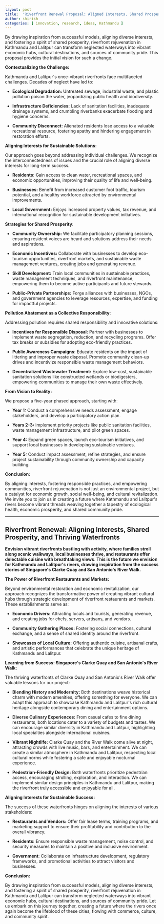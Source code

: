 ```yaml
---
layout: post
title:  "Riverfront Renewal Proposal: Aligned Interests, Shared Prosperity"
author: shirish
categories: [ innovation, research, ideas, Kathmandu ]
---
```


By drawing inspiration from successful models, aligning diverse interests, and fostering a spirit of shared prosperity, riverfront rejuvenation in Kathmandu and Lalitpur can transform neglected waterways into vibrant economic hubs, cultural destinations, and sources of community pride. This proposal provides the initial vision for such a change.

**Contextualizing the Challenge:**

Kathmandu and Lalitpur's once-vibrant riverfronts face multifaceted challenges. Decades of neglect have led to:

-   **Ecological Degradation:** Untreated sewage, industrial waste, and plastic pollution poison the water, jeopardizing public health and biodiversity.

-   **Infrastructure Deficiencies:** Lack of sanitation facilities, inadequate drainage systems, and crumbling riverbanks exacerbate flooding and hygiene concerns.

-   **Community Disconnect:** Alienated residents lose access to a valuable recreational resource, fostering apathy and hindering engagement in restoration efforts.

**Aligning Interests for Sustainable Solutions:**

Our approach goes beyond addressing individual challenges. We recognize the interconnectedness of issues and the crucial role of aligning diverse interests for long-term success.

-   **Residents:** Gain access to clean water, recreational spaces, and economic opportunities, improving their quality of life and well-being.

-   **Businesses:** Benefit from increased customer foot traffic, tourism potential, and a healthy workforce attracted by environmental improvements.

-   **Local Government:** Enjoys increased property values, tax revenue, and international recognition for sustainable development initiatives.

**Strategies for Shared Prosperity:**

-   **Community Ownership:** We facilitate participatory planning sessions, ensuring resident voices are heard and solutions address their needs and aspirations.

-   **Economic Incentives:** Collaborate with businesses to develop eco-tourism opportunities, riverfront markets, and sustainable waste management ventures, creating jobs and generating revenue.

-   **Skill Development:** Train local communities in sustainable practices, waste management techniques, and riverfront maintenance, empowering them to become active participants and future stewards.

-   **Public-Private Partnerships:** Forge alliances with businesses, NGOs, and government agencies to leverage resources, expertise, and funding for impactful projects.

**Pollution Abatement as a Collective Responsibility:**

Addressing pollution requires shared responsibility and innovative solutions:

-   **Incentives for Responsible Disposal:** Partner with businesses to implement waste segregation, reduction, and recycling programs. Offer tax breaks or subsidies for adopting eco-friendly practices.

-   **Public Awareness Campaigns:** Educate residents on the impact of littering and improper waste disposal. Promote community clean-up drives and incentivize responsible waste management behaviors.

-   **Decentralized Wastewater Treatment:** Explore low-cost, sustainable sanitation solutions like constructed wetlands or biodigesters, empowering communities to manage their own waste effectively.

**From Vision to Reality:**

We propose a five-year phased approach, starting with:

-   **Year 1:** Conduct a comprehensive needs assessment, engage stakeholders, and develop a participatory action plan.

-   **Years 2-3:** Implement priority projects like public sanitation facilities, waste management infrastructure, and pilot green spaces.

-   **Year 4:** Expand green spaces, launch eco-tourism initiatives, and support local businesses in developing sustainable ventures.

-   **Year 5:** Conduct impact assessment, refine strategies, and ensure project sustainability through community ownership and capacity building.

**Conclusion:**

By aligning interests, fostering responsible practices, and empowering communities, riverfront rejuvenation is not just an environmental project, but a catalyst for economic growth, social well-being, and cultural revitalization. We invite you to join us in creating a future where Kathmandu and Lalitpur's rivers become vibrant threads weaving together a tapestry of ecological health, economic prosperity, and shared community pride.

---

Riverfront Renewal: Aligning Interests, Shared Prosperity, and Thriving Waterfronts
-----------------------------------------------------------------------------------

**Envision vibrant riverfronts bustling with activity, where families stroll along scenic walkways, local businesses thrive, and restaurants offer delectable cuisine with breathtaking views. This is the future we envision for Kathmandu and Lalitpur's rivers, drawing inspiration from the success stories of Singapore's Clarke Quay and San Antonio's River Walk.**

**The Power of Riverfront Restaurants and Markets:**

Beyond environmental restoration and economic revitalization, our approach recognizes the transformative power of creating vibrant cultural hubs through strategic development of riverfront restaurants and markets. These establishments serve as:

-   **Economic Drivers:** Attracting locals and tourists, generating revenue, and creating jobs for chefs, servers, artisans, and vendors.

-   **Community Gathering Places:** Fostering social connections, cultural exchange, and a sense of shared identity around the riverfront.

-   **Showcases of Local Culture:** Offering authentic cuisine, artisanal crafts, and artistic performances that celebrate the unique heritage of Kathmandu and Lalitpur.

**Learning from Success: Singapore's Clarke Quay and San Antonio's River Walk:**

The thriving waterfronts of Clarke Quay and San Antonio's River Walk offer valuable lessons for our project:

-   **Blending History and Modernity:** Both destinations weave historical charm with modern amenities, offering something for everyone. We can adapt this approach to showcase Kathmandu and Lalitpur's rich cultural heritage alongside contemporary dining and entertainment options.

-   **Diverse Culinary Experiences:** From casual cafes to fine dining restaurants, both locations cater to a variety of budgets and tastes. We can encourage similar diversity in Kathmandu and Lalitpur, highlighting local specialties alongside international cuisines.

-   **Vibrant Nightlife:** Clarke Quay and the River Walk come alive at night, attracting crowds with live music, bars, and entertainment. We can create a similar atmosphere in Kathmandu and Lalitpur, respecting local cultural norms while fostering a safe and enjoyable nocturnal experience.

-   **Pedestrian-Friendly Design:** Both waterfronts prioritize pedestrian access, encouraging strolling, exploration, and interaction. We can implement similar design principles in Kathmandu and Lalitpur, making the riverfront truly accessible and enjoyable for all.

**Aligning Interests for Sustainable Success:**

The success of these waterfronts hinges on aligning the interests of various stakeholders:

-   **Restaurants and Vendors:** Offer fair lease terms, training programs, and marketing support to ensure their profitability and contribution to the overall vibrancy.

-   **Residents:** Ensure responsible waste management, noise control, and security measures to maintain a positive and inclusive environment.

-   **Government:** Collaborate on infrastructure development, regulatory frameworks, and promotional activities to attract visitors and businesses.

**Conclusion:**

By drawing inspiration from successful models, aligning diverse interests, and fostering a spirit of shared prosperity, riverfront rejuvenation in Kathmandu and Lalitpur can transform neglected waterways into vibrant economic hubs, cultural destinations, and sources of community pride. Let us embark on this journey together, creating a future where the rivers once again become the lifeblood of these cities, flowing with commerce, culture, and community spirit.

